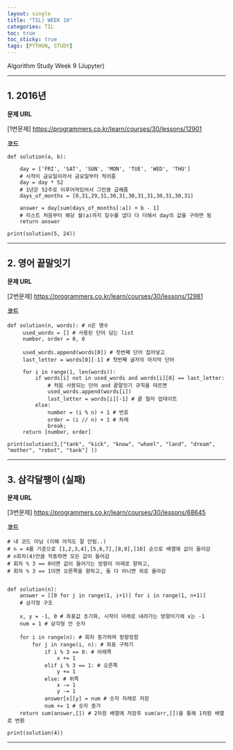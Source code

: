 ```yaml
---
layout: single
title: "TIL) WEEK 10"
categories: TIL
toc: true
toc_sticky: true
tags: [PYTHON, STUDY]
---
```


Algorithm Study Week 9 (Jupyter)

__________________________________________________________________________________

## 1. 2016년

__문제 URL__

[1번문제] <https://programmers.co.kr/learn/courses/30/lessons/12901>

__코드__

```
def solution(a, b):
    
    day = ['FRI', 'SAT', 'SUN', 'MON', 'TUE', 'WED', 'THU']
    # 시작이 금요일이라서 금요일부터 적어줌
    day = day * 52
    # 1년은 52주로 이루어져있어서 그만큼 곱해줌
    days_of_months = [0,31,29,31,30,31,30,31,31,30,31,30,31]
    
    answer = day[sum(days_of_months[:a]) + b - 1]
    # 리스트 처음부터 해당 월(a)까지 일수를 냅다 다 더해서 day의 값을 구하면 됨
    return answer

print(solution(5, 24))
```
__________________________________________________________________________________

## 2. 영어 끝말잇기

__문제 URL__

[2번문제] <https://programmers.co.kr/learn/courses/30/lessons/12981>

__코드__

```
def solution(n, words): # n은 명수
     used_words = [] # 사용된 단어 담는 list
     number, order = 0, 0
    
     used_words.append(words[0]) # 첫번째 단어 집어넣고
     last_letter = words[0][-1] # 첫번째 글자의 마지막 단어
     
     for i in range(1, len(words)):
         if words[i] not in used_words and words[i][0] == last_letter:
             # 처음 사용되는 단어 and 끝말잇기 규칙을 따르면
             used_words.append(words[i])
             last_letter = words[i][-1] # 끝 철자 업데이트
         else:
             number = (i % n) + 1 # 번호
             order = (i // n) + 1 # 차례
             break;
     return [number, order]

print(solution(3,["tank", "kick", "know", "wheel", "land", "dream", "mother", "robot", "tank"] ))
```
__________________________________________________________________________________

## 3. 삼각달팽이 (실패)

__문제 URL__

[3번문제] <https://programmers.co.kr/learn/courses/30/lessons/68645>

__코드__

```
# 내 코드 아님 (이해 아직도 잘 안됨..)
# n = 4를 기준으로 [1,2,3,4],[5,6,7],[8,9],[10] 순으로 배열에 값이 들어감
# n회차(4)만큼 작동하면 모든 값이 들어감
# 회차 % 3 == 0이면 값이 들어가는 방향이 아래로 향하고,
# 회차 % 3 == 1이면 오른쪽을 향하고, 둘 다 아니면 위로 올라감


def solution(n):
    answer = [[0 for j in range(1, i+1)] for i in range(1, n+1)]
    # 삼각형 구조

    x, y = -1, 0 # 좌표값 초기화, 시작이 아래로 내려가는 방향이기에 x는 -1
    num = 1 # 삼각형 안 숫자

    for i in range(n): # 회차 증가하며 방향정함
        for j in range(i, n): # 좌표 구하기
            if i % 3 == 0: # 아래쪽
                x += 1
            elif i % 3 == 1: # 오른쪽
                y += 1
            else: # 위쪽
                x -= 1
                y -= 1
            answer[x][y] = num # 숫자 차례로 저장
            num += 1 # 숫자 증가
    return sum(answer,[]) # 2차원 배열에 저장후 sum(arr,[])을 통해 1차원 배열로 변환

print(solution(4))
```
__________________________________________________________________________________


